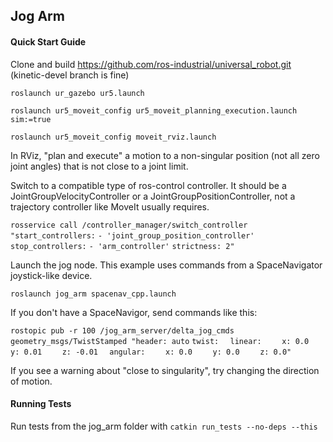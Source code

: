 ## Jog Arm

#### Quick Start Guide

Clone and build https://github.com/ros-industrial/universal_robot.git        (kinetic-devel branch is fine)

`roslaunch ur_gazebo ur5.launch`

`roslaunch ur5_moveit_config ur5_moveit_planning_execution.launch sim:=true`

`roslaunch ur5_moveit_config moveit_rviz.launch`

In RViz, "plan and execute" a motion to a non-singular position (not all zero joint angles) that is not close to a joint limit.

Switch to a compatible type of ros-control controller. It should be a JointGroupVelocityController or a JointGroupPositionController, not a trajectory controller like MoveIt usually requires.

`rosservice call /controller_manager/switch_controller "start_controllers:`
`- 'joint_group_position_controller'`
`stop_controllers:`
`- 'arm_controller'`
`strictness: 2"`

Launch the jog node. This example uses commands from a SpaceNavigator joystick-like device.

`roslaunch jog_arm spacenav_cpp.launch`

If you don't have a SpaceNavigor, send commands like this:

`rostopic pub -r 100 /jog_arm_server/delta_jog_cmds geometry_msgs/TwistStamped "header: auto`
`twist:`
`  linear:`
`    x: 0.0`
`    y: 0.01`
`    z: -0.01`
`  angular:`
`    x: 0.0`
`    y: 0.0`
`    z: 0.0"`

If you see a warning about "close to singularity", try changing the direction of motion.

#### Running Tests

Run tests from the jog\_arm folder with `catkin run_tests --no-deps --this`

